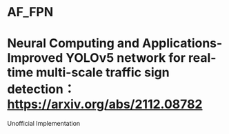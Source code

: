 # AF_FPN
# Neural Computing and Applications-Improved YOLOv5 network for real-time multi-scale traffic sign detection：https://arxiv.org/abs/2112.08782
Unofficial Implementation
